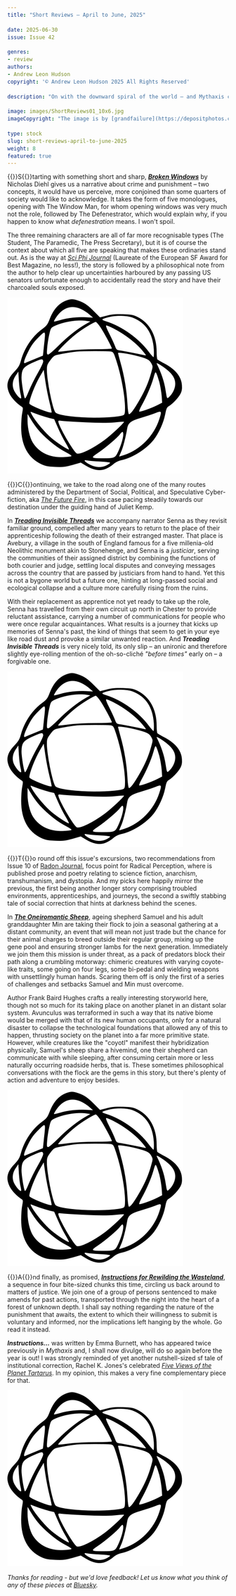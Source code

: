 ```yaml
---
title: "Short Reviews – April to June, 2025"

date: 2025-06-30
issue: Issue 42

genres:
- review
authors:
- Andrew Leon Hudson
copyright: '© Andrew Leon Hudson 2025 All Rights Reserved'

description: "On with the downward spiral of the world – and Mythaxis can't be expected to distract you from it alone, coddling you into a desperately clung-to moment of 'Oh how interesting, no need to look around and witness the collapse of all Humanity touches.' For indeed, there are other places online you can read well at the click of a button. At least until the power goes out for the final time…"

image: images/ShortReviews01_10x6.jpg
imageCopyright: "The image is by [grandfailure](https://depositphotos.com/368748152/stock-photo-man-standing-mysterious-library-digital.html) via DepositPhotos.com."

type: stock
slug: short-reviews-april-to-june-2025
weight: 8
featured: true
---
```


{{<glyph>}}S{{</glyph>}}tarting with something short and sharp, ***[Broken Windows](https://www.sciphijournal.org/index.php/2025/06/25/broken-windows/)*** by Nicholas Diehl gives us a narrative about crime and punishment – two concepts, it would have us perceive, more conjoined than some quarters of society would like to acknowledge. It takes the form of five monologues, opening with The Window Man, for whom opening windows was very much not the role, followed by The Defenestrator, which would explain why, if you happen to know what *defenestration* means. I won't spoil.

The three remaining characters are all of far more recognisable types (The Student, The Paramedic, The Press Secretary), but it is of course the context about which all five are speaking that makes these ordinaries stand out. As is the way at *[Sci Phi Journal](https://www.sciphijournal.org/)* (Laureate of the European SF Award for Best Magazine, no less!), the story is followed by a philosophical note from the author to help clear up uncertainties harboured by any passing US senators unfortunate enough to accidentally read the story and have their charcoaled souls exposed.

![Orbit-sml ><](images/Orbit.svg)

{{<glyph>}}C{{</glyph>}}ontinuing, we take to the road along one of the many routes administered by the Department of Social, Political, and Speculative Cyber-fiction, aka *[The Future Fire](https://futurefire.net/index.html)*, in this case pacing steadily towards our destination under the guiding hand of Juliet Kemp.

In ***[Treading Invisible Threads](https://futurefire.net/2025.73/fiction/treading.html)*** we accompany narrator Senna as they revisit familiar ground, compelled after many years to return to the place of their apprenticeship following the death of their estranged master. That place is Avebury, a village in the south of England famous for a five millenia-old Neolithic monument akin to Stonehenge, and Senna is a *justiciar*, serving the communities of their assigned district by combining the functions of both courier and judge, settling local disputes and conveying messages across the country that are passed by justiciars from hand to hand. Yet this is not a bygone world but a future one, hinting at long-passed social and ecological collapse and a culture more carefully rising from the ruins.

With their replacement as apprentice not yet ready to take up the role, Senna has travelled from their own circuit up north in Chester to provide reluctant assistance, carrying a number of communications for people who were once regular acquaintances. What results is a journey that kicks up memories of Senna's past, the kind of things that seem to get in your eye like road dust and provoke a similar unwanted reaction. And ***Treading Invisible Threads*** is very nicely told, its only slip – an unironic and therefore slightly eye-rolling mention of the oh-so-cliché *"before times"* early on – a forgivable one.

![Orbit-sml ><](images/Orbit.svg)

{{<glyph>}}T{{</glyph>}}o round off this issue's excursions, two recommendations from Issue 10 of [Radon Journal](https://www.radonjournal.com/), focus point for Radical Perception, where is published prose and poetry relating to science fiction, anarchism, transhumanism, and dystopia. And my picks here happily mirror the previous, the first being another longer story comprising troubled environments, apprenticeships, and journeys, the second a swiftly stabbing tale of social correction that hints at darkness behind the scenes.

In ***[The Oneiromantic Sheep](https://www.radonjournal.com/issue-10/the-oneiromantic-sheep)***, ageing shepherd Samuel and his adult granddaughter Min are taking their flock to join a seasonal gathering at a distant community, an event that will mean not just trade but the chance for their animal charges to breed outside their regular group, mixing up the gene pool and ensuring stronger lambs for the next generation. Immediately we join them this mission is under threat, as a pack of predators block their path along a crumbling motorway: chimeric creatures with varying coyote-like traits, some going on four legs, some bi-pedal and wielding weapons with unsettlingly human hands. Scaring them off is only the first of a series of challenges and setbacks Samuel and Min must overcome.

Author Frank Baird Hughes crafts a really interesting storyworld here, though not so much for its taking place on another planet in an distant solar system. Avunculus was terraformed in such a way that its native biome would be merged with that of its new human occupants, only for a natural disaster to collapse the technological foundations that allowed any of this to happen, thrusting society on the planet into a far more primitive state. However, while creatures like the "coyotl" manifest their hybridization physically, Samuel's sheep share a hivemind, one their shepherd can communicate with while sleeping, after consuming certain more or less naturally occurring roadside herbs, that is. These sometimes philosophical conversations with the flock are the gems in this story, but there's plenty of action and adventure to enjoy besides.

![Orbit-sml ><](images/Orbit.svg)

{{<glyph>}}A{{</glyph>}}nd finally, as promised, ***[Instructions for Rewilding the Wasteland](https://www.radonjournal.com/issue-10/instructions-for-rewilding-the-wasteland)***, a sequence in four bite-sized chunks this time, circling us back around to matters of justice. We join one of a group of persons sentenced to make amends for past actions, transported through the night into the heart of a forest of unknown depth. I shall say nothing regarding the nature of the punishment that awaits, the extent to which their willingness to submit is voluntary and informed, nor the implications left hanging by the whole. Go read it instead.

***Instructions...*** was written by Emma Burnett, who has appeared twice previously in *Mythaxis* and, I shall now divulge, will do so again before the year is out! I was strongly reminded of yet another nutshell-sized sf tale of institutional correction, Rachel K. Jones's celebrated *[Five Views of the Planet Tartarus](https://www.lightspeedmagazine.com/fiction/five-views-of-the-planet-tartarus/)*. In my opinion, this makes a very fine complementary piece for that.

![Orbit-lrg](images/Orbit.svg)

*Thanks for reading - but we'd love feedback! Let us know what you think of any of these pieces at [Bluesky](https://bsky.app/profile/mythaxis.bsky.social).*
